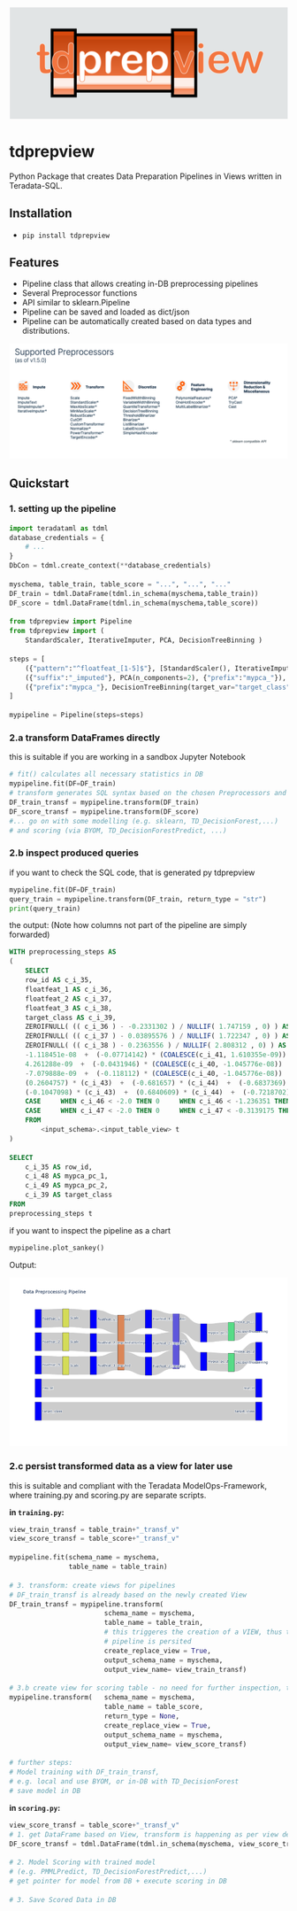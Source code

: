 ![Logo](https://raw.githubusercontent.com/martinhillebrand/tdprepview/main/media/tdprepview_logo.png)


# tdprepview

Python Package that creates Data Preparation Pipelines in Views written in Teradata-SQL.

## Installation


* `pip install tdprepview`

## Features

* Pipeline class that allows creating in-DB preprocessing pipelines
* Several Preprocessor functions
* API similar to sklearn.Pipeline
* Pipeline can be saved and loaded as dict/json
* Pipeline can be automatically created based on data types and distributions.

![Preprocessors](https://raw.githubusercontent.com/martinhillebrand/tdprepview/main/media/supportedpreprocessors_v150.png)


## Quickstart

### 1. setting up the pipeline

```python
import teradataml as tdml
database_credentials = {
    # ...
}
DbCon = tdml.create_context(**database_credentials)

myschema, table_train, table_score = "...", "...", "..."
DF_train = tdml.DataFrame(tdml.in_schema(myschema,table_train))
DF_score = tdml.DataFrame(tdml.in_schema(myschema,table_score))

from tdprepview import Pipeline
from tdprepview import (
    StandardScaler, IterativeImputer, PCA, DecisionTreeBinning )

steps = [
    ({"pattern":"^floatfeat_[1-5]$"}, [StandardScaler(), IterativeImputer()], {"suffix":"_imputed"}),
    ({"suffix":"_imputed"}, PCA(n_components=2), {"prefix":"mypca_"}),
    ({"prefix":"mypca_"}, DecisionTreeBinning(target_var="target_class", no_bins=3))
]

mypipeline = Pipeline(steps=steps)

```

### 2.a transform DataFrames directly
this is suitable if you are working in a sandbox Jupyter Notebook
```python
# fit() calculates all necessary statistics in DB
mypipeline.fit(DF=DF_train)
# transform generates SQL syntax based on the chosen Preprocessors and the statistics from fit()
DF_train_transf = mypipeline.transform(DF_train)
DF_score_transf = mypipeline.transform(DF_score)
#... go on with some modelling (e.g. sklearn, TD_DecisionForest,...) 
# and scoring (via BYOM, TD_DecisionForestPredict, ...)
```

### 2.b inspect produced queries
if you want to check the SQL code, that is generated py tdprepview
```python
mypipeline.fit(DF=DF_train)
query_train = mypipeline.transform(DF_train, return_type = "str")
print(query_train)
```
the output: (Note how columns not part of the pipeline are simply forwarded)
```sql
WITH preprocessing_steps AS
(
    SELECT
    row_id AS c_i_35,
    floatfeat_1 AS c_i_36,
    floatfeat_2 AS c_i_37,
    floatfeat_3 AS c_i_38,
    target_class AS c_i_39,
    ZEROIFNULL( (( c_i_36 ) - -0.2331302 ) / NULLIF( 1.747159 , 0) ) AS c_i_40,
    ZEROIFNULL( (( c_i_37 ) - 0.03895576 ) / NULLIF( 1.722347 , 0) ) AS c_i_41,
    ZEROIFNULL( (( c_i_38 ) - 0.2363556 ) / NULLIF( 2.808312 , 0) ) AS c_i_42,
    -1.118451e-08  +  (-0.07714142) * (COALESCE(c_i_41, 1.610355e-09))  +  (-0.1758817) * (COALESCE(c_i_42, -4.838372e-09)) AS c_i_43,
    4.261288e-09  +  (-0.0431946) * (COALESCE(c_i_40, -1.045776e-08))  +  (0.6412595) * (COALESCE(c_i_42, -4.838372e-09)) AS c_i_44,
    -7.079888e-09  +  (-0.118112) * (COALESCE(c_i_40, -1.045776e-08))  +  (0.624912) * (COALESCE(c_i_41, 1.610355e-09)) AS c_i_45,
    (0.2604757) * (c_i_43)  +  (-0.681657) * (c_i_44)  +  (-0.6837369) * (c_i_45) AS c_i_46,
    (-0.1047098) * (c_i_43)  +  (0.6840609) * (c_i_44)  +  (-0.7218702) * (c_i_45) AS c_i_47,
    CASE     WHEN c_i_46 < -2.0 THEN 0     WHEN c_i_46 < -1.236351 THEN 1     WHEN c_i_46 < -1.182989 THEN 2     ELSE 3 END AS c_i_48,
    CASE     WHEN c_i_47 < -2.0 THEN 0     WHEN c_i_47 < -0.3139175 THEN 1     WHEN c_i_47 < 0.2286314 THEN 2     ELSE 3 END AS c_i_49
    FROM
        <input_schema>.<input_table_view> t
)

SELECT
    c_i_35 AS row_id,
    c_i_48 AS mypca_pc_1,
    c_i_49 AS mypca_pc_2,
    c_i_39 AS target_class
FROM
preprocessing_steps t
```

if you want to inspect the pipeline as a chart
```python
mypipeline.plot_sankey()
```
Output:

![Sankey Chart](https://raw.githubusercontent.com/martinhillebrand/tdprepview/main/media/example_sankey.png)



### 2.c persist transformed data as a view for later use
this is suitable and compliant with the Teradata ModelOps-Framework, where training.py and scoring.py 
are separate scripts.

__in `training.py`:__
```python
view_train_transf = table_train+"_transf_v"
view_score_transf = table_score+"_transf_v"

mypipeline.fit(schema_name = myschema, 
               table_name = table_train)

# 3. transform: create views for pipelines
# DF_train_transf is already based on the newly created View
DF_train_transf = mypipeline.transform(
                        schema_name = myschema, 
                        table_name = table_train,
                        # this triggeres the creation of a VIEW, thus the transformation 
                        # pipeline is persited
                        create_replace_view = True, 
                        output_schema_name = myschema, 
                        output_view_name= view_train_transf)

# 3.b create view for scoring table - no need for further inspection, thus no return
mypipeline.transform(   schema_name = myschema, 
                        table_name = table_score,
                        return_type = None,
                        create_replace_view = True, 
                        output_schema_name = myschema, 
                        output_view_name= view_score_transf)

# further steps:
# Model training with DF_train_transf, 
# e.g. local and use BYOM, or in-DB with TD_DecisionForest
# save model in DB
```

__in `scoring.py`:__
```python
view_score_transf = table_score+"_transf_v"
# 1. get DataFrame based on View, transform is happening as per view definition
DF_score_transf = tdml.DataFrame(tdml.in_schema(myschema, view_score_transf))

# 2. Model Scoring with trained model 
# (e.g. PMMLPredict, TD_DecisionForestPredict,...)
# get pointer for model from DB + execute scoring in DB

# 3. Save Scored Data in DB
```

